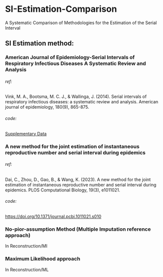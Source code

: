 # SI-Estimation-Comparison
A Systematic Comparison of Methodologies for the Estimation of the Serial Interval


## SI Estimation method:
### American Journal of Epidemiology-Serial Intervals of Respiratory Infectious Diseases A Systematic Review and Analysis
###### ref: 
Vink, M. A., Bootsma, M. C. J., & Wallinga, J. (2014). Serial intervals of respiratory infectious diseases: a systematic review and analysis. American journal of epidemiology, 180(9), 865-875.
###### code:
[Supplementary Data](https://academic.oup.com/aje/article/180/9/865/2739204?login=true#supplementary-data)

### A new method for the joint estimation of instantaneous reproductive number and serial interval during epidemics
###### ref: 
Dai, C., Zhou, D., Gao, B., & Wang, K. (2023). A new method for the joint estimation of instantaneous reproductive number and serial interval during epidemics. PLOS Computational Biology, 19(3), e1011021.
###### code:
https://doi.org/10.1371/journal.pcbi.1011021.s010

### No-pior-assumption Method (Multiple Imputation reference approach)
In Reconstruction/MI

### Maximum Likelihood approach
In Reconstruction/ML
